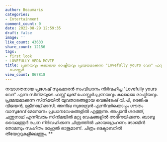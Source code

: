 ```yaml
---
author: Beaumaris
categories:
- Entertainment
comment_count: 0
date: 2022-08-29 12:59:35
draft: false
image: ''
like_count: 43633
share_count: 12156
tags:
- first look
- LOVEFULLY VEDA MOVIE
title: പ്രണയവും കലാലയ രാഷ്ട്രീയവും പ്രമേയമാക്കുന്ന "Lovefully yours വേദ" ഫസ്റ്റ് ലുക്ക്
  പോസ്റ്റർ
view_count: 867818
---
```


നവാഗതനായ പ്രഗേഷ് സുകുമാരൻ സംവിധാനം നിർവഹിച്ച "Lovefully yours വേദ" എന്ന സിനിമയുടെ ഫസ്റ്റ് ലുക്ക് പോസ്റ്റർ.പ്രണയവും കലാലയ രാഷ്ട്രീയവും പ്രമേയമാക്കുന്ന സിനിമയിൽ യുവതാരങ്ങളായ വെങ്കിടേഷ് വി.പി, രെജിഷ വിജയൻ, ശ്രീനാഥ് ഭാസി, അനിഖ സുരേന്ദ്രൻ എന്നിവർക്കൊപ്പം ഗൗതം വാസുദേവ് മേനോനും പ്രധാനവേഷങ്ങളിൽ എത്തുന്നു. അപ്പാനി ശരത്ത്, ചന്തുനാഥ് എന്നിവരും സിനിമയിൽ മറ്റു വേഷങ്ങളിൽ അഭിനയിക്കുന്നു. ബാബു വൈലത്തൂർ രചന നിർവഹിക്കുന്ന ചിത്രത്തിൽ ഛായാഗ്രഹണം ടോബിൻ തോമസും സംഗീതം രാഹുൽ രാജുമാണ്. ചിത്രം ഒക്ടോബറിൽ തീയേറ്ററുകളിലെത്തും. **